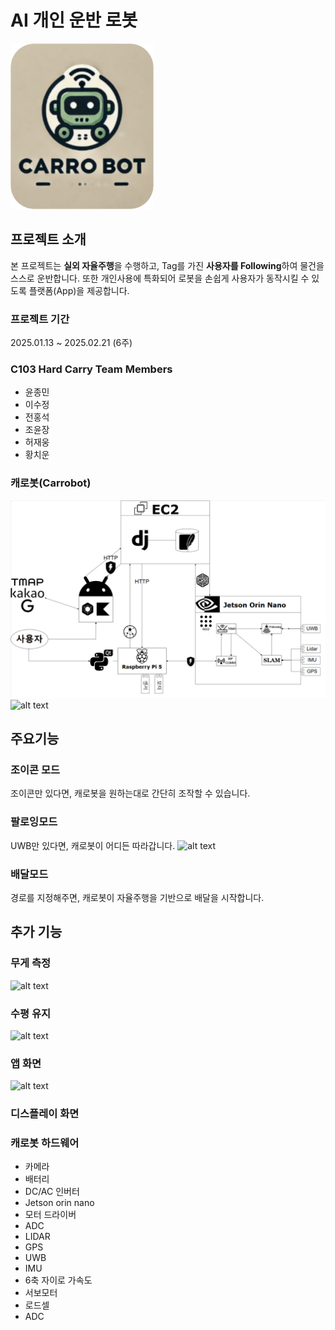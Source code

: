 # AI 개인 운반 로봇
![alt text](docs/img/logo.png)
## 프로젝트 소개
본 프로젝트는 **실외 자율주행**을 수행하고, Tag를 가진 **사용자를 Following**하여 물건을 스스로 운반합니다. 또한 개인사용에 특화되어 로봇을 손쉽게 사용자가 동작시킬 수 있도록 플랫폼(App)을 제공합니다.
### 프로젝트 기간
2025.01.13 ~ 2025.02.21 (6주)
### C103 Hard Carry Team Members
- 윤종민
- 이수정
- 전홍석
- 조윤장
- 허재웅
- 황치운
  
### 캐로봇(Carrobot)
![alt text](docs/img/image-2.png)
![alt text](/uploads/b9181918d2f3334477951a4f1304e17d/20250218_214048-ezgif.com-speed__1_.gif)

## 주요기능

### 조이콘 모드
조이콘만 있다면, 캐로봇을 원하는대로 간단히 조작할 수 있습니다.

### 팔로잉모드
UWB만 있다면, 캐로봇이 어디든 따라갑니다.
![alt text](docs/img/UWB.gif)  

### 배달모드
경로를 지정해주면, 캐로봇이 자율주행을 기반으로 배달을 시작합니다.

## 추가 기능

### 무게 측정
![alt text](<docs/img/제목 없는 디자인 (3).gif>)

### 수평 유지
![alt text](<docs/img/rn_image_picker_lib_temp_e243a6d9-be49-42c1-9c20-ab5f3694e293 (1).gif>)

### 앱 화면
![alt text](<docs/img/New Collage (6).gif>)

### 디스플레이 화면



### 캐로봇 하드웨어
- 카메라
- 배터리
- DC/AC 인버터
- Jetson orin nano
- 모터 드라이버
- ADC
- LIDAR
- GPS
- UWB
- IMU
- 6축 자이로 가속도
- 서보모터
- 로드셀
- ADC

